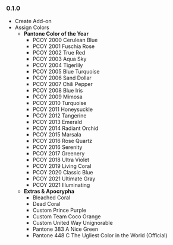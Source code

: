 ### 0.1.0
- Create Add-on
- Assign Colors
  - **Pantone Color of the Year**
    - PCOY 2000  Cerulean Blue                                 <!-- #9BB7D4 -->
    - PCOY 2001  Fuschia Rose                                  <!-- #C74375 -->
    - PCOY 2002  True Red                                      <!-- #BF1932 -->
    - PCOY 2003  Aqua Sky                                      <!-- #7BC4C4 -->
    - PCOY 2004  Tigerlily                                     <!-- #E2583E -->
    - PCOY 2005  Blue Turquoise                                <!-- #53B0AE -->
    - PCOY 2006  Sand Dollar                                   <!-- #DECDBE -->
    - PCOY 2007  Chili Pepper                                  <!-- #9B1B30 -->
    - PCOY 2008  Blue Iris                                     <!-- #5A5B9F -->
    - PCOY 2009  Mimosa                                        <!-- #F0C05A -->
    - PCOY 2010  Turquoise                                     <!-- #45B5AA -->
    - PCOY 2011  Honeysuckle                                   <!-- #D94F70 -->
    - PCOY 2012  Tangerine                                     <!-- #DD4124 -->
    - PCOY 2013  Emerald                                       <!-- #009473 -->
    - PCOY 2014  Radiant Orchid                                <!-- #B163A3 -->
    - PCOY 2015  Marsala                                       <!-- #955251 -->
    - PCOY 2016  Rose Quartz                                   <!-- #F7CAC9 -->
    - PCOY 2016  Serenity                                      <!-- #92A8D1 -->
    - PCOY 2017  Greenery                                      <!-- #88B04B -->
    - PCOY 2018  Ultra Violet                                  <!-- #5F4B8B -->
    - PCOY 2019  Living Coral                                  <!-- #FF6F61 -->
    - PCOY 2020  Classic Blue                                  <!-- #0F4C81 -->
    - PCOY 2021  Ultimate Gray                                 <!-- #949597 -->
    - PCOY 2021  Illuminating                                  <!-- #F5DF4D -->
  - **Extras & Apocrypha**
    - Bleached Coral                                           <!-- #F4F7FC -->
    - Dead Coral                                               <!-- #A7997E -->
    - Custom Prince Purple                                     <!-- #493452 -->
    - Custom Team Coco Orange                                  <!-- #FE7A0B -->
    - Custom United Way Unignorable                            <!-- #FC502E -->
    - Pantone 383 A Nice Green                                 <!-- #D0DF68 -->
    - Pantone 448 C The Ugliest Color in the World (Official)  <!-- #4A412A -->
